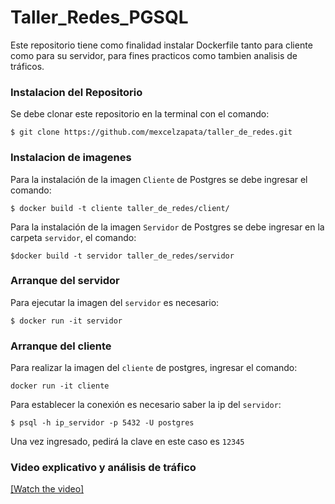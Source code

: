 # Taller_Redes_PGSQL

Este repositorio tiene como finalidad instalar Dockerfile tanto para cliente como para su servidor, para fines practicos como tambien analisis de tráficos.

### Instalacion del Repositorio
Se debe clonar este repositorio en la terminal con el comando:

```
$ git clone https://github.com/mexcelzapata/taller_de_redes.git
```
### Instalacion de imagenes 
Para la instalación de la imagen `Cliente` de Postgres se debe ingresar el comando:
```
$ docker build -t cliente taller_de_redes/client/
```
Para la instalación de la imagen `Servidor` de Postgres se debe ingresar en la carpeta `servidor`, el comando:
```
$docker build -t servidor taller_de_redes/servidor

```
### Arranque del servidor
Para ejecutar la imagen del `servidor`  es necesario:

```
$ docker run -it servidor
```

### Arranque del cliente
Para realizar la imagen del `cliente` de postgres, ingresar el comando:

```
docker run -it cliente

```
Para establecer la conexión es necesario saber la ip del `servidor`:
```
$ psql -h ip_servidor -p 5432 -U postgres

```
Una vez ingresado, pedirá la clave en este caso es `12345` 


### Video explicativo y análisis de tráfico

[[Watch the video]](https://youtu.be/meM9peWLYMg)
